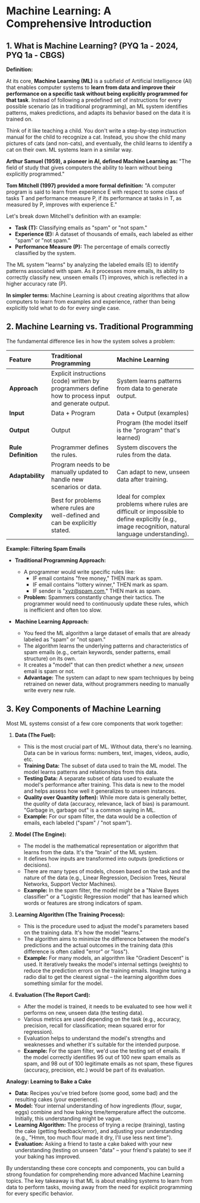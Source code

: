 # Machine Learning: A Comprehensive Introduction

## 1. What is Machine Learning? (PYQ 1a - 2024, PYQ 1a - CBGS)

**Definition:**

At its core, **Machine Learning (ML)** is a subfield of Artificial Intelligence (AI) that enables computer systems to **learn from data and improve their performance on a specific task without being explicitly programmed for that task**. Instead of following a predefined set of instructions for every possible scenario (as in traditional programming), an ML system identifies patterns, makes predictions, and adapts its behavior based on the data it is trained on.

Think of it like teaching a child. You don't write a step-by-step instruction manual for the child to recognize a cat. Instead, you show the child many pictures of cats (and non-cats), and eventually, the child learns to identify a cat on their own. ML systems learn in a similar way.

**Arthur Samuel (1959), a pioneer in AI, defined Machine Learning as:** "The field of study that gives computers the ability to learn without being explicitly programmed."

**Tom Mitchell (1997) provided a more formal definition:** "A computer program is said to learn from experience E with respect to some class of tasks T and performance measure P, if its performance at tasks in T, as measured by P, improves with experience E."

Let's break down Mitchell's definition with an example:

*   **Task (T):** Classifying emails as "spam" or "not spam."
*   **Experience (E):** A dataset of thousands of emails, each labeled as either "spam" or "not spam."
*   **Performance Measure (P):** The percentage of emails correctly classified by the system.

The ML system "learns" by analyzing the labeled emails (E) to identify patterns associated with spam. As it processes more emails, its ability to correctly classify new, unseen emails (T) improves, which is reflected in a higher accuracy rate (P).

**In simpler terms:** Machine Learning is about creating algorithms that allow computers to learn from examples and experience, rather than being explicitly told what to do for every single case.

## 2. Machine Learning vs. Traditional Programming

The fundamental difference lies in how the system solves a problem:

| Feature             | Traditional Programming                                     | Machine Learning                                                |
| :------------------ | :---------------------------------------------------------- | :-------------------------------------------------------------- |
| **Approach**        | Explicit instructions (code) written by programmers define how to process input and generate output. | System learns patterns from data to generate output.             |
| **Input**           | Data + Program                                              | Data + Output (examples)                                       |
| **Output**          | Output                                                      | Program (the model itself is the "program" that's learned)    |
| **Rule Definition** | Programmer defines the rules.                               | System discovers the rules from the data.                       |
| **Adaptability**    | Program needs to be manually updated to handle new scenarios or data. | Can adapt to new, unseen data after training.                   |
| **Complexity**      | Best for problems where rules are well-defined and can be explicitly stated. | Ideal for complex problems where rules are difficult or impossible to define explicitly (e.g., image recognition, natural language understanding). |

**Example: Filtering Spam Emails**

*   **Traditional Programming Approach:**
    *   A programmer would write specific rules like:
        *   IF email contains "free money," THEN mark as spam.
        *   IF email contains "lottery winner," THEN mark as spam.
        *   IF sender is "xyz@spam.com," THEN mark as spam.
    *   **Problem:** Spammers constantly change their tactics. The programmer would need to continuously update these rules, which is inefficient and often too slow.

*   **Machine Learning Approach:**
    *   You feed the ML algorithm a large dataset of emails that are already labeled as "spam" or "not spam."
    *   The algorithm learns the underlying patterns and characteristics of spam emails (e.g., certain keywords, sender patterns, email structure) on its own.
    *   It creates a "model" that can then predict whether a *new, unseen* email is spam or not.
    *   **Advantage:** The system can adapt to new spam techniques by being retrained on newer data, without programmers needing to manually write every new rule.

## 3. Key Components of Machine Learning

Most ML systems consist of a few core components that work together:

1.  **Data (The Fuel):**
    *   This is the most crucial part of ML. Without data, there's no learning. Data can be in various forms: numbers, text, images, videos, audio, etc.
    *   **Training Data:** The subset of data used to train the ML model. The model learns patterns and relationships from this data.
    *   **Testing Data:** A separate subset of data used to evaluate the model's performance after training. This data is new to the model and helps assess how well it generalizes to unseen instances.
    *   **Quality over Quantity (often):** While more data is generally better, the *quality* of data (accuracy, relevance, lack of bias) is paramount. "Garbage in, garbage out" is a common saying in ML.
    *   **Example:** For our spam filter, the data would be a collection of emails, each labeled ("spam" / "not spam").

2.  **Model (The Engine):**
    *   The model is the mathematical representation or algorithm that learns from the data. It's the "brain" of the ML system.
    *   It defines how inputs are transformed into outputs (predictions or decisions).
    *   There are many types of models, chosen based on the task and the nature of the data (e.g., Linear Regression, Decision Trees, Neural Networks, Support Vector Machines).
    *   **Example:** In the spam filter, the model might be a "Naive Bayes classifier" or a "Logistic Regression model" that has learned which words or features are strong indicators of spam.

3.  **Learning Algorithm (The Training Process):**
    *   This is the procedure used to adjust the model's parameters based on the training data. It's how the model "learns."
    *   The algorithm aims to minimize the difference between the model's predictions and the actual outcomes in the training data (this difference is often called "error" or "loss").
    *   **Example:** For many models, an algorithm like "Gradient Descent" is used. It iteratively tweaks the model's internal settings (weights) to reduce the prediction errors on the training emails. Imagine tuning a radio dial to get the clearest signal – the learning algorithm does something similar for the model.

4.  **Evaluation (The Report Card):**
    *   After the model is trained, it needs to be evaluated to see how well it performs on new, unseen data (the testing data).
    *   Various metrics are used depending on the task (e.g., accuracy, precision, recall for classification; mean squared error for regression).
    *   Evaluation helps to understand the model's strengths and weaknesses and whether it's suitable for the intended purpose.
    *   **Example:** For the spam filter, we'd use the testing set of emails. If the model correctly identifies 95 out of 100 new spam emails as spam, and 98 out of 100 legitimate emails as not spam, these figures (accuracy, precision, etc.) would be part of its evaluation.

**Analogy: Learning to Bake a Cake**

*   **Data:** Recipes you've tried before (some good, some bad) and the resulting cakes (your experience).
*   **Model:** Your internal understanding of how ingredients (flour, sugar, eggs) combine and how baking time/temperature affect the outcome. Initially, this understanding might be vague.
*   **Learning Algorithm:** The process of trying a recipe (training), tasting the cake (getting feedback/error), and adjusting your understanding (e.g., "Hmm, too much flour made it dry, I'll use less next time").
*   **Evaluation:** Asking a friend to taste a cake baked with your new understanding (testing on unseen "data" – your friend's palate) to see if your baking has improved.

By understanding these core concepts and components, you can build a strong foundation for comprehending more advanced Machine Learning topics. The key takeaway is that ML is about enabling systems to learn from data to perform tasks, moving away from the need for explicit programming for every specific behavior. 